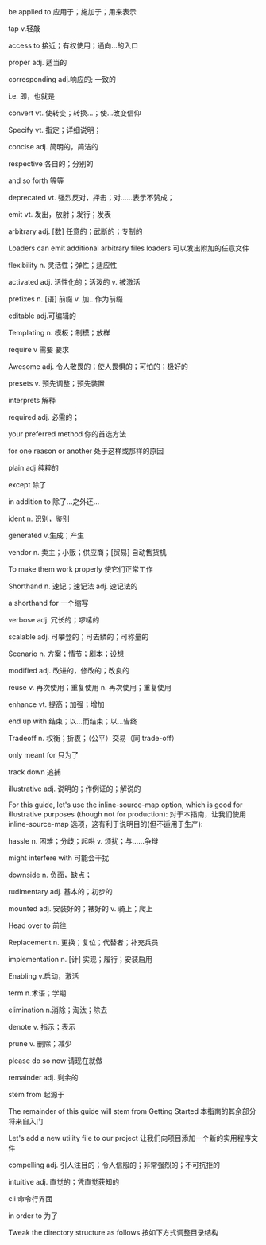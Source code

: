 be applied to 应用于；施加于；用来表示

tap v.轻敲

access to 接近；有权使用；通向...的入口

proper adj. 适当的

corresponding adj.响应的; 一致的

i.e. 即，也就是

convert vt. 使转变；转换…；使…改变信仰

Specify vt. 指定；详细说明；

concise adj. 简明的，简洁的

respective 各自的；分别的

and so forth 等等

deprecated vt. 强烈反对，抨击；对……表示不赞成；

emit vt. 发出，放射；发行；发表

arbitrary adj. [数] 任意的；武断的；专制的

Loaders can emit additional arbitrary files loaders 可以发出附加的任意文件

flexibility n. 灵活性；弹性；适应性

activated adj. 活性化的；活泼的 v. 被激活

prefixes n. [语] 前缀 v. 加…作为前缀

editable adj.可编辑的

Templating n. 模板；制模；放样

require v 需要 要求

Awesome adj. 令人敬畏的；使人畏惧的；可怕的；极好的

presets v. 预先调整；预先装置

interprets 解释

required adj. 必需的；

your preferred method 你的首选方法

for one reason or another 处于这样或那样的原因

plain adj 纯粹的

except 除了

in addition to 除了...之外还...

ident n. 识别，鉴别

generated v.生成；产生

vendor n. 卖主；小贩；供应商；[贸易] 自动售货机

To make them work properly 使它们正常工作

Shorthand n. 速记；速记法 adj. 速记法的

a shorthand for 一个缩写

verbose adj. 冗长的；啰嗦的

scalable adj. 可攀登的；可去鳞的；可称量的

Scenario n. 方案；情节；剧本；设想

modified adj. 改进的，修改的；改良的

reuse v. 再次使用；重复使用 n. 再次使用；重复使用

enhance vt. 提高；加强；增加

end up with 结束；以…而结束；以…告终

Tradeoff n. 权衡；折衷；（公平）交易（同 trade-off）

only meant for 只为了

track down 追捕

illustrative adj. 说明的；作例证的；解说的

For this guide, let's use the inline-source-map option, which is good for illustrative purposes (though not for production): 对于本指南，让我们使用 inline-source-map 选项，这有利于说明目的(但不适用于生产):

hassle n. 困难；分歧；起哄 v. 烦扰；与……争辩

might interfere with 可能会干扰

downside n. 负面，缺点；

rudimentary adj. 基本的；初步的

mounted adj. 安装好的；裱好的 v. 骑上；爬上

Head over to 前往

Replacement n. 更换；复位；代替者；补充兵员

implementation n. [计] 实现；履行；安装启用

Enabling v.启动，激活

term n.术语；学期

elimination n.消除；淘汰；除去

denote v. 指示；表示

prune v. 删除；减少

please do so now 请现在就做

remainder adj. 剩余的

stem from 起源于

The remainder of this guide will stem from Getting Started 本指南的其余部分将来自入门

Let's add a new utility file to our project 让我们向项目添加一个新的实用程序文件

compelling adj. 引人注目的；令人信服的；非常强烈的；不可抗拒的

intuitive adj. 直觉的；凭直觉获知的

cli 命令行界面

in order to 为了

Tweak the directory structure as follows 按如下方式调整目录结构
